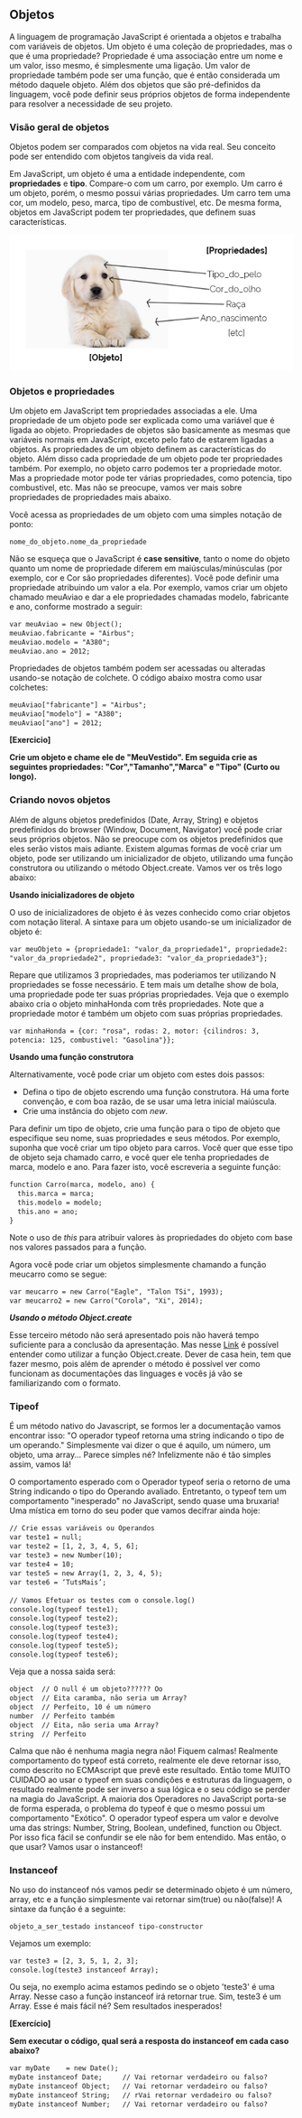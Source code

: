 ## Objetos

A linguagem de programação JavaScript é orientada a objetos e trabalha com variáveis de objetos. Um objeto é uma coleção de propriedades, mas o que é uma propriedade? Propriedade é uma associação entre um nome e um valor, isso mesmo, é simplesmente uma ligação. Um valor de propriedade também pode ser uma função, que é então considerada um método daquele objeto. 
Além dos objetos que são pré-definidos da linguagem, você pode definir seus próprios objetos de forma independente para resolver a necessidade de seu projeto.

### Visão geral de objetos

Objetos podem ser comparados com objetos na vida real. Seu conceito pode ser entendido com objetos tangíveis da vida real.

Em JavaScript, um objeto é uma a entidade independente, com **propriedades** e **tipo**. Compare-o com um carro, por exemplo. Um carro é um objeto, porém, o mesmo possui várias propriedades. Um carro tem uma cor, um modelo, peso, marca, tipo de combustível, etc. De mesma forma, objetos em JavaScript podem ter propriedades, que definem suas características.

![Exemplo](objects-img1.jpg)

### Objetos e propriedades

Um objeto em JavaScript tem propriedades associadas a ele. Uma propriedade de um objeto pode ser explicada como uma variável que é ligada ao objeto. Propriedades de objetos são basicamente as mesmas que variáveis normais em JavaScript, exceto pelo fato de estarem ligadas a objetos. As propriedades de um objeto definem as características do objeto.
Além disso cada propriedade de um objeto pode ter propriedades também. Por exemplo, no objeto carro podemos ter a propriedade motor. Mas a propriedade motor pode ter várias propriedades, como potencia, tipo combustivel, etc. Mas não se preocupe, vamos ver mais sobre propriedades de propriedades mais abaixo.

Você acessa as propriedades de um objeto com uma simples notação de ponto:

```
nome_do_objeto.nome_da_propriedade
```
Não se esqueça que o JavaScript é **case sensitive**, tanto o nome do objeto quanto um nome de propriedade diferem em maiúsculas/minúsculas (por exemplo, cor e Cor são propriedades diferentes). Você pode definir uma propriedade atribuindo um valor a ela. Por exemplo, vamos criar um objeto chamado meuAviao e dar a ele propriedades chamadas modelo, fabricante e ano, conforme mostrado a seguir:

```
var meuAviao = new Object();
meuAviao.fabricante = "Airbus";
meuAviao.modelo = "A380";
meuAviao.ano = 2012;
```
Propriedades de objetos também podem ser acessadas ou alteradas usando-se notação de colchete. O código abaixo mostra como usar colchetes:

```
meuAviao["fabricante"] = "Airbus";
meuAviao["modelo"] = "A380";
meuAviao["ano"] = 2012;
```
**[Exercicio]**

**Crie um objeto e chame ele de "MeuVestido". Em seguida crie as seguintes propriedades: "Cor","Tamanho","Marca" e "Tipo" (Curto ou longo).**

### Criando novos objetos

Além de alguns objetos predefinidos (Date, Array, String) e objetos predefinidos do browser (Window, Document, Navigator) você pode criar seus próprios objetos. Não se preocupe com os objetos predefinidos que eles serão vistos mais adiante. Existem algumas formas de você criar um objeto, pode ser utilizando um inicializador de objeto, utilizando uma função construtora ou utilizando o método Object.create. Vamos ver os três logo abaixo:

**Usando inicializadores de objeto**

O uso de inicializadores de objeto é às vezes conhecido como criar objetos com notação literal. A sintaxe para um objeto usando-se um inicializador de objeto é:
```
var meuObjeto = {propriedade1: "valor_da_propriedade1", propriedade2: "valor_da_propriedade2", propriedade3: "valor_da_propriedade3"};
```
Repare que utilizamos 3 propriedades, mas poderiamos ter utilizando N propriedades se fosse necessário. E tem mais um detalhe show de bola, uma propriedade pode ter suas próprias propriedades. Veja que o exemplo abaixo cria o objeto minhaHonda com três propriedades. Note que a propriedade motor é também um objeto com suas próprias propriedades.
```
var minhaHonda = {cor: "rosa", rodas: 2, motor: {cilindros: 3, potencia: 125, combustivel: "Gasolina"}};
```

**Usando uma função construtora**

Alternativamente, você pode criar um objeto com estes dois passos:

* Defina o tipo de objeto escrendo uma função construtora. Há uma forte convenção, e com boa razão, de se usar uma letra inicial maiúscula.
* Crie uma instância do objeto com *new*.

Para definir um tipo de objeto, crie uma função para o tipo de objeto que especifique seu nome, suas propriedades e seus métodos. Por exemplo, suponha que você criar um tipo objeto para carros. Você quer que esse tipo de objeto seja chamado carro, e você quer ele tenha propriedades de marca, modelo e ano. Para fazer isto, você escreveria a seguinte função:

```
function Carro(marca, modelo, ano) {
  this.marca = marca;
  this.modelo = modelo;
  this.ano = ano;
}
```
Note o uso de *this* para atribuir valores às propriedades do objeto com base nos valores passados para a função.

Agora você pode criar um objetos simplesmente chamando a função meucarro como se segue:
```
var meucarro = new Carro("Eagle", "Talon TSi", 1993);
var meucarro2 = new Carro("Corola", "Xi", 2014);
```

***Usando o método Object.create***

Esse terceiro método não será apresentado pois não haverá tempo suficiente para a conclusão da apresentação. Mas nesse [Link](https://msdn.microsoft.com/pt-br/library/ff925952(v=vs.94).aspx) é possível entender como utilizar a função Object.create. Dever de casa hein, tem que fazer mesmo, pois além de aprender o método é possível ver como funcionam as documentações das linguages e vocês já vão se familiarizando com o formato.

### Tipeof

É um método nativo do Javascript, se formos ler a documentação vamos encontrar isso: "O operador typeof retorna uma string indicando o tipo de um operando." Simplesmente vai dizer o que é aquilo, um número, um objeto, uma array... Parece simples né? Infelizmente não é tão simples assim, vamos lá!

O comportamento esperado com o Operador typeof seria o retorno de uma String indicando o tipo do Operando avaliado. Entretanto, o typeof tem um comportamento "inesperado" no JavaScript, sendo quase uma bruxaria! Uma mística em torno do seu poder que vamos decifrar ainda hoje:

```
// Crie essas variáveis ou Operandos
var teste1 = null;
var teste2 = [1, 2, 3, 4, 5, 6];
var teste3 = new Number(10);
var teste4 = 10;
var teste5 = new Array(1, 2, 3, 4, 5);
var teste6 = ‘TutsMais’;
 
// Vamos Efetuar os testes com o console.log()
console.log(typeof teste1);
console.log(typeof teste2); 
console.log(typeof teste3); 
console.log(typeof teste4); 
console.log(typeof teste5);  
console.log(typeof teste6); 
```
Veja que a nossa saida será:

```
object  // O null é um objeto?????? Oo
object  // Eita caramba, não seria um Array?
object  // Perfeito, 10 é um número
number  // Perfeito também
object  // Eita, não seria uma Array?
string  // Perfeito
```

Calma que não é nenhuma magia negra não! Fiquem calmas! Realmente comportamento do typeof está correto, realmente ele deve retornar isso, como descrito no ECMAscript que prevê este resultado. Então tome MUITO CUIDADO ao usar o typeof em suas condições e estruturas da linguagem, o resultado realmente pode ser inverso a sua lógica e o seu código se perder na magia do JavaScript.
A maioria dos Operadores no JavaScript porta-se de forma esperada, o problema do typeof é que o mesmo possui um comportamento "Exótico". O operador typeof espera um valor e devolve uma das strings: Number, String, Boolean, undefined, function ou Object. Por isso fica fácil se confundir se ele não for bem entendido. Mas então, o que usar? Vamos usar o  instanceof!

### Instanceof

No uso do instanceof nós vamos pedir se determinado objeto é um número, array, etc e a função simplesmente vai retornar sim(true) ou não(false)! A sintaxe da função é a seguinte:

```
objeto_a_ser_testado instanceof tipo-constructor
```

Vejamos um exemplo:

```
var teste3 = [2, 3, 5, 1, 2, 3];
console.log(teste3 instanceof Array);
```

Ou seja, no exemplo acima estamos pedindo se o objeto 'teste3' é uma Array. Nesse caso a função instanceof irá retornar true. Sim, teste3 é um Array. Esse é mais fácil né? Sem resultados inesperados!

**[Exercício]**

**Sem executar o código, qual será a resposta do instanceof em cada caso abaixo?**

```
var myDate    = new Date();
myDate instanceof Date;     // Vai retornar verdadeiro ou falso?
myDate instanceof Object;   // Vai retornar verdadeiro ou falso?
myDate instanceof String;   // rVai retornar verdadeiro ou falso?
myDate instanceof Number;   // Vai retornar verdadeiro ou falso?

```
